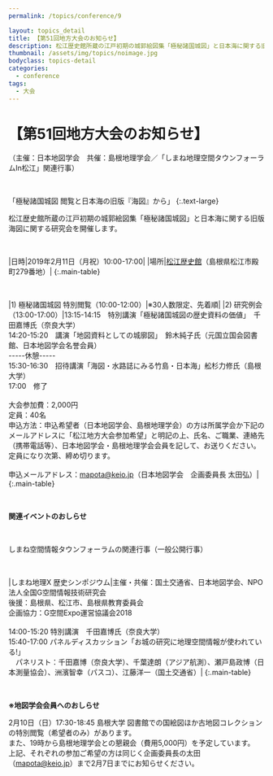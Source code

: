 ```yaml
---
permalink: /topics/conference/9

layout: topics_detail
title: 【第51回地方大会のお知らせ】
description: 松江歴史館所蔵の江戸初期の城郭絵図集「極秘諸国城図」と日本海に関する旧版海図に関する研究会を開催します。
thumbnail: /assets/img/topics/noimage.jpg
bodyclass: topics-detail
categories:
  - conference
tags:
  - 大会
---
```


# 【第51回地方大会のお知らせ】
（主催：日本地図学会　共催：島根地理学会／「しまね地理空間タウンフォーラムIn松江」関連行事）

<br>

「極秘諸国城図 閲覧と日本海の旧版『海図』から」
{:.text-large}

松江歴史館所蔵の江戸初期の城郭絵図集「極秘諸国城図」と日本海に関する旧版海図に関する研究会を開催します。

<br>

|日時|2019年2月11日（月祝）10:00-17:00|
|場所|[松江歴史館](https://matsu-reki.jp/)（島根県松江市殿町279番地）|
{:.main-table}

<br>

|1) 極秘諸国城図 特別閲覧（10:00-12:00）|※30人数限定、先着順|
|2) 研究例会（13:00-17:00）|13:15-14:15　特別講演「極秘諸国城図の歴史資料の価値」　千田嘉博氏（奈良大学）　<br>14:20-15:20　講演「地図資料としての城廓図」　鈴木純子氏（元国立国会図書館、日本地図学会名誉会員）<br>-----休憩-----<br>15:30-16:30　招待講演「海図・水路誌にみる竹島・日本海」舩杉力修氏（島根大学）<br>17:00　修了<br><br>大会参加費：2,000円<br>定員：40名<br>申込方法：申込希望者（日本地図学会、島根地理学会）の方は所属学会か下記のメールアドレスに「松江地方大会参加希望」と明記の上、氏名、ご職業、連絡先（携帯電話等）、日本地図学会・島根地理学会会員を記して、お送りください。定員になり次第、締め切ります。<br><br>申込メールアドレス：[mapota@keio.jp](<mailto:mapota@keio.jp>)（日本地図学会　企画委員長 太田弘）|
{:.main-table}

<br>

**関連イベントのおしらせ**

<br>

しまね空間情報タウンフォーラムの関連行事（一般公開行事）

<br>

|しまね地理X 歴史シンポジウム|主催・共催：国土交通省、日本地図学会、NPO法人全国G空間情報技術研究会<br>後援：島根県、松江市、島根県教育委員会<br>企画協力：G空間Expo運営協議会2018<br><br>14:00-15:20 特別講演　千田嘉博氏（奈良大学）<br>15:40-17:00 パネルディスカッション「お城の研究に地理空間情報が使われている!」<br>　パネリスト：千田嘉博（奈良大学）、千葉達朗（アジア航測）、瀬戸島政博（日本測量協会）、洲濱智幸（パスコ）、江藤洋一（国土交通省）|
{:.main-table}

<br>

**※地図学会会員へのおしらせ**

2月10日（日）17:30-18:45 島根大学 図書館での国絵図ほか古地図コレクションの特別閲覧（希望者のみ）があります。<br>
また、19時から島根地理学会との懇親会（費用5,000円）を予定しています。<br>
上記、それぞれの参加ご希望の方は同じく企画委員長の太田（[mapota@keio.jp](<mailto:mapota@keio.jp>)）まで2月7日までにお知らせください。
